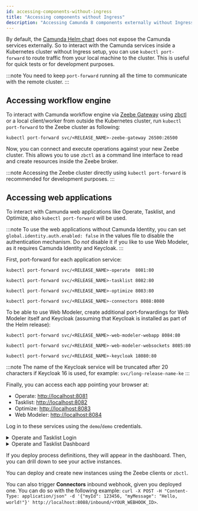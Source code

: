 ```yaml
---
id: accessing-components-without-ingress
title: "Accessing components without Ingress"
description: "Accessing Camunda 8 components externally without Ingress"
---
```


By default, the [Camunda Helm chart](../../helm-kubernetes/deploy.md) does not expose the Camunda services externally. So to interact with the Camunda services inside a Kubernetes cluster without Ingress setup, you can use `kubectl port-forward` to route traffic from your local machine to the cluster. This is useful for quick tests or for development purposes.

:::note
You need to keep `port-forward` running all the time to communicate with the remote cluster.
:::

## Accessing workflow engine

To interact with Camunda workflow engine via [Zeebe Gateway](../../../zeebe-gateway-deployment/the-zeebe-gateway.md) using [zbctl](/docs/apis-tools/cli-client/) or a local client/worker from outside the Kubernetes cluster, run `kubectl port-forward` to the Zeebe cluster as following:

```
kubectl port-forward svc/<RELEASE_NAME>-zeebe-gateway 26500:26500
```

Now, you can connect and execute operations against your new Zeebe cluster. This allows you to use `zbctl` as a command line interface to read and create resources inside the Zeebe broker.

:::note
Accessing the Zeebe cluster directly using `kubectl port-forward` is recommended for development purposes.
:::

## Accessing web applications

To interact with Camunda web applications like Operate, Tasklist, and Optimize, also `kubectl port-forward` will be used.

:::note
To use the web applications without Camunda Identity, you can set `global.identity.auth.enabled: false` in the values file to disable the authentication mechanism.
Do _not_ disable it if you like to use Web Modeler, as it requires Camunda Identity and Keycloak.
:::

First, port-forward for each application service:

```
kubectl port-forward svc/<RELEASE_NAME>-operate  8081:80

kubectl port-forward svc/<RELEASE_NAME>-tasklist 8082:80

kubectl port-forward svc/<RELEASE_NAME>-optimize 8083:80

kubectl port-forward svc/<RELEASE_NAME>-connectors 8088:8080
```

To be able to use Web Modeler, create additional port-forwardings for Web Modeler itself and Keycloak (assuming that Keycloak is installed as part of the Helm release):

```
kubectl port-forward svc/<RELEASE_NAME>-web-modeler-webapp 8084:80

kubectl port-forward svc/<RELEASE_NAME>-web-modeler-websockets 8085:80

kubectl port-forward svc/<RELEASE_NAME>-keycloak 18080:80
```

:::note
The name of the Keycloak service will be truncated after 20 characters if Keycloak 16 is used, for example: `svc/long-release-name-ke`
:::

Finally, you can access each app pointing your browser at:

- Operate: [http://localhost:8081](http://localhost:8081)
- Tasklist: [http://localhost:8082](http://localhost:8082)
- Optimize: [http://localhost:8083](http://localhost:8083)
- Web Modeler: [http://localhost:8084](http://localhost:8084)

Log in to these services using the `demo`/`demo` credentials.

<details>
  <summary>Operate and Tasklist Login</summary>
  <div>
    <img src={require('../../assets/operate-tasklist-login.png').default}/>
  </div>
</details>
<details>
  <summary>Operate and Tasklist Dashboard</summary>
  <div>
    <img src={require('../../assets/operate-tasklist-dashboard.png').default}/>
  </div>
</details>

If you deploy process definitions, they will appear in the dashboard. Then, you can drill down to see your active instances.

You can deploy and create new instances using the Zeebe clients or `zbctl`.

You can also trigger **Connectors** inbound webhook, given you deployed one.
You can do so with the following example: `curl -X POST -H "Content-Type: application/json" -d '{"myId": 123456, "myMessage": "Hello, world!"}' http://localhost:8088/inbound/<YOUR_WEBHOOK_ID>`.
